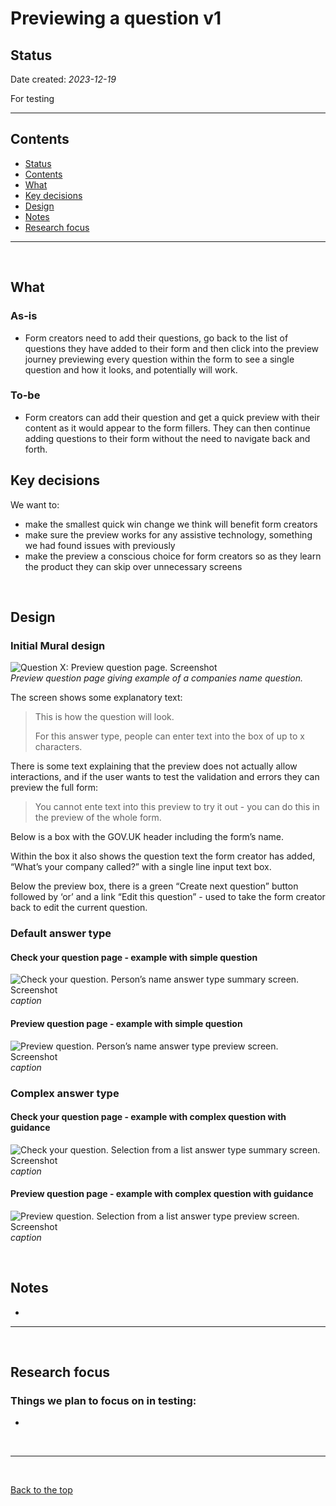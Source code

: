 # Previewing a question v1

## Status

Date created: *2023-12-19*  

For testing  

___

## Contents

- [Status](#status)
- [Contents](#contents)
- [What](#what)
- [Key decisions](#key-decisions)
- [Design](#design)
- [Notes](#notes)
- [Research focus](#research-focus)

___

<br>

## What

### As-is

- Form creators need to add their questions, go back to the list of questions they have added to their form and then click into the preview journey previewing every question within the form to see a single question and how it looks, and potentially will work. 

### To-be

- Form creators can add their question and get a quick preview with their content as it would appear to the form fillers. They can then continue adding questions to their form without the need to navigate back and forth.  


## Key decisions

We want to: 

- make the smallest quick win change we think will benefit form creators  
- make sure the preview works for any assistive technology, something we had found issues with previously
- make the preview a conscious choice for form creators so as they learn the product they can skip over unnecessary screens  

<br>

## Design  

### Initial Mural design  

![Question X: Preview question page. Screenshot](screenshots-v1/001-Helping%20users%20preview%20their%20form%20Mural%20design.png)  
*Preview question page giving example of a companies name question.*  

The screen shows some explanatory text:  

> This is how the question will look.
>
> For this answer type, people can enter text into the box of up to x characters.

There is some text explaining that the preview does not actually allow interactions, and if the user wants to test the validation and errors they can preview the full form:  

> You cannot ente text into this preview to try it out - you can do this in the preview of the whole form.  

Below is a box with the GOV.UK header including the form’s name.  

Within the box it also shows the question text the form creator has added, “What’s your company called?” with a single line input text box.  

Below the preview box, there is a green “Create next question” button followed by ‘or’ and a link “Edit this question” - used to take the form creator back to edit the current question.  


### Default answer type  

#### Check your question page - example with simple question   

![Check your question. Person’s name answer type summary screen. Screenshot](screenshots-v1/002-check-your-question-simple-answer-type.png)  
*caption*  

#### Preview question page - example with simple question   

![Preview question. Person’s name answer type preview screen. Screenshot](screenshots-v1/002-preview-question-simple-answer-type.png)  
*caption*  


### Complex answer type  

#### Check your question page - example with complex question with guidance   

![Check your question. Selection from a list answer type summary screen. Screenshot](screenshots-v1/003-check-your-question-complex-answer-type.png)   
*caption*  

#### Preview question page - example with complex question with guidance   

![Preview question. Selection from a list answer type preview screen. Screenshot](screenshots-v1/003-preview-question-complex-answer-type.png)  
*caption*  

<br>

## Notes

- 

___

<br>

## Research focus

### Things we plan to focus on in testing:
- 


<br>

___

<br>

[Back to the top](#previewing-a-question-v1)
